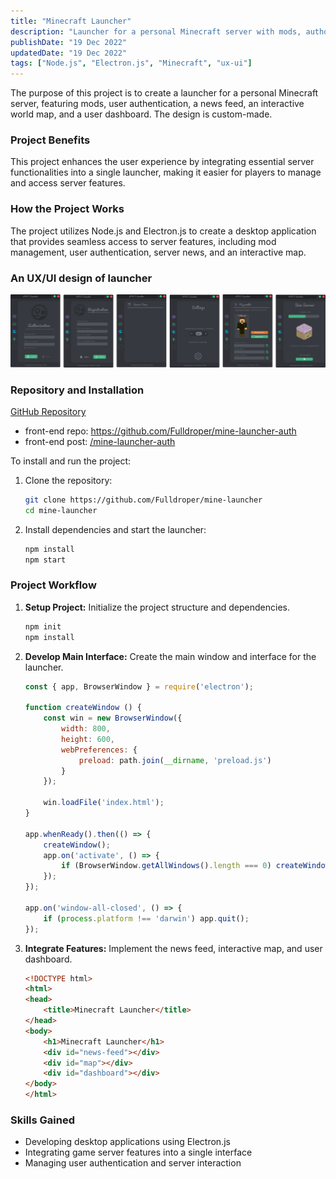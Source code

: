 ```yaml
---
title: "Minecraft Launcher"
description: "Launcher for a personal Minecraft server with mods, authorization, news feed, interactive map, and user dashboard"
publishDate: "19 Dec 2022"
updatedDate: "19 Dec 2022"
tags: ["Node.js", "Electron.js", "Minecraft", "ux-ui"]
---
```

The purpose of this project is to create a launcher for a personal Minecraft server, featuring mods, user authentication, a news feed, an interactive world map, and a user dashboard. The design is custom-made.

### Project Benefits
This project enhances the user experience by integrating essential server functionalities into a single launcher, making it easier for players to manage and access server features.

### How the Project Works
The project utilizes Node.js and Electron.js to create a desktop application that provides seamless access to server features, including mod management, user authentication, server news, and an interactive map.

### An UX/UI design of launcher
![design](./design.png)

### Repository and Installation
[GitHub Repository](https://github.com/Fulldroper/mine-launcher)
- front-end repo: https://github.com/Fulldroper/mine-launcher-auth
- front-end post: [/mine-launcher-auth](../../posts/mine-launcher-auth)

To install and run the project:

1. Clone the repository:
    ```bash
    git clone https://github.com/Fulldroper/mine-launcher
    cd mine-launcher
    ```

2. Install dependencies and start the launcher:
    ```bash
    npm install
    npm start
    ```

### Project Workflow
1. **Setup Project:** Initialize the project structure and dependencies.
    ```bash
    npm init
    npm install
    ```

2. **Develop Main Interface:** Create the main window and interface for the launcher.
    ```javascript
    const { app, BrowserWindow } = require('electron');

    function createWindow () {
        const win = new BrowserWindow({
            width: 800,
            height: 600,
            webPreferences: {
                preload: path.join(__dirname, 'preload.js')
            }
        });

        win.loadFile('index.html');
    }

    app.whenReady().then(() => {
        createWindow();
        app.on('activate', () => {
            if (BrowserWindow.getAllWindows().length === 0) createWindow();
        });
    });

    app.on('window-all-closed', () => {
        if (process.platform !== 'darwin') app.quit();
    });
    ```

3. **Integrate Features:** Implement the news feed, interactive map, and user dashboard.
    ```html
    <!DOCTYPE html>
    <html>
    <head>
        <title>Minecraft Launcher</title>
    </head>
    <body>
        <h1>Minecraft Launcher</h1>
        <div id="news-feed"></div>
        <div id="map"></div>
        <div id="dashboard"></div>
    </body>
    </html>
    ```

### Skills Gained
- Developing desktop applications using Electron.js
- Integrating game server features into a single interface
- Managing user authentication and server interaction
